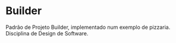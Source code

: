 # Builder
Padrão de Projeto Builder, implementado num exemplo de pizzaria. Disciplina de Design de Software.

